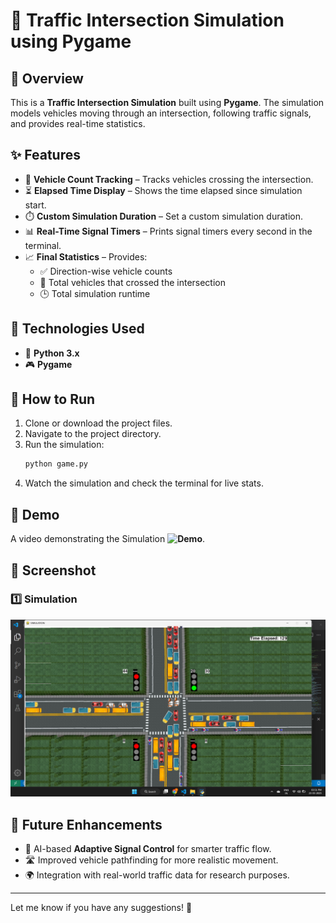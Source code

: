 # 🚦 Traffic Intersection Simulation using Pygame

## 🏁 Overview
This is a **Traffic Intersection Simulation** built using **Pygame**. The simulation models vehicles moving through an intersection, following traffic signals, and provides real-time statistics.

## ✨ Features
- 🚗 **Vehicle Count Tracking** – Tracks vehicles crossing the intersection.
- ⏳ **Elapsed Time Display** – Shows the time elapsed since simulation start.
- ⏱️ **Custom Simulation Duration** – Set a custom simulation duration.
- 📊 **Real-Time Signal Timers** – Prints signal timers every second in the terminal.
- 📈 **Final Statistics** – Provides:
  - ✅ Direction-wise vehicle counts
  - 🚦 Total vehicles that crossed the intersection
  - 🕒 Total simulation runtime

## 🔧 Technologies Used
- 🐍 **Python 3.x**
- 🎮 **Pygame**

## 🚀 How to Run
1. Clone or download the project files.
2. Navigate to the project directory.
3. Run the simulation:
   ```bash
   python game.py
   ```
4. Watch the simulation and check the terminal for live stats.

## 🎥 Demo
A video demonstrating the Simulation **![Demo](https://github.com/Shubham-Bendre/Smart-Traffic-Simulation/blob/main/screenshots/Demo.gif)**.

## 📸 Screenshot
### 1️⃣ Simulation
![Simulation](./screenshots/sim.png)


## 🔮 Future Enhancements
- 🤖 AI-based **Adaptive Signal Control** for smarter traffic flow.
- 🛣️ Improved vehicle pathfinding for more realistic movement.
- 🌍 Integration with real-world traffic data for research purposes.

---
Let me know if you have any suggestions! 🚥


